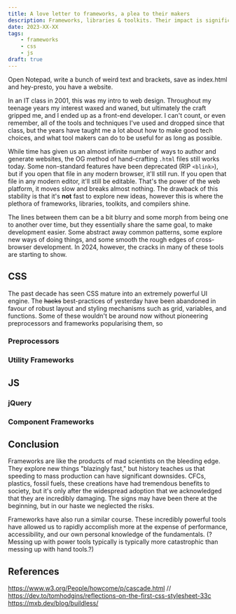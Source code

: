 ```yaml
---
title: A love letter to frameworks, a plea to their makers
description: Frameworks, libraries & toolkits. Their impact is significant, but are they always a force for good?
date: 2023-XX-XX
tags:
    - frameworks
    - css
    - js
draft: true
---
```

Open Notepad, write a bunch of weird text and brackets, save as index.html and hey-presto, you have a website.

In an IT class in 2001, this was my intro to web design. Throughout my teenage years my interest waxed and waned, but ultimately the craft gripped me, and I ended up as a front-end developer. I can't count, or even remember, all of the tools and techniques I've used and dropped since that class, but the years have taught me a lot about how to make good tech choices, and what tool makers can do to be useful for as long as possible.

While time has given us an almost infinite number of ways to author and generate websites, the OG method of hand-crafting `.html` files still works today. Some non-standard features have been deprecated (RIP `<blink>`), but if you open that file in any modern browser, it'll still run. If you open that file in any modern editor, it'll still be editable. That's the power of the web platform, it moves slow and breaks almost nothing. The drawback of this stability is that it's **not** fast to explore new ideas, however this is where the plethora of frameworks, libraries, toolkits, and compilers shine.

The lines between them can be a bit blurry and some morph from being one to another over time, but they essentially share the same goal, to make development easier. Some abstract away common patterns, some explore new ways of doing things, and some smooth the rough edges of cross-browser development. In 2024, however, the cracks in many of these tools are starting to show.

## CSS

The past decade has seen CSS mature into an extremely powerful UI engine. The ~~hacks~~ best-practices of yesterday have been abandoned in favour of robust layout and styling mechanisms such as grid, variables, and functions. Some of these wouldn't be around now without pioneering preprocessors and frameworks popularising them, so

### Preprocessors

### Utility Frameworks

## JS

### jQuery

### Component Frameworks

## Conclusion
Frameworks are like the products of mad scientists on the bleeding edge. They explore new things "blazingly fast," but history teaches us that speeding to mass production can have significant downsides. CFCs, plastics, fossil fuels, these creations have had tremendous benefits to society, but it's only after the widespread adoption that we acknowledged that they are incredibly damaging. The signs may have been there at the beginning, but in our haste we neglected the risks.

Frameworks have also run a similar course. These incredibly powerful tools have allowed us to rapidly accomplish more at the expense of performance, accessibility, and our own personal knowledge of the fundamentals. (?Messing up with power tools typically is typically more catastrophic than messing up with hand tools.?)

## References
https://www.w3.org/People/howcome/p/cascade.html // https://dev.to/tomhodgins/reflections-on-the-first-css-stylesheet-33c
https://mxb.dev/blog/buildless/
